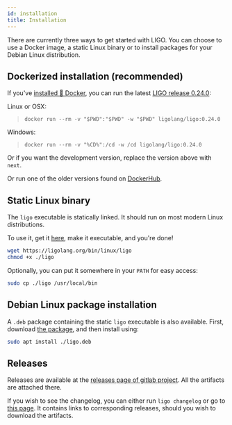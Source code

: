 ```yaml
---
id: installation
title: Installation
---
```


There are currently three ways to get started with LIGO. You can choose to use a Docker image, a static Linux binary or to install packages for your Debian Linux distribution.

## Dockerized installation (recommended)
If you've [installed 🐳 Docker](https://docs.docker.com/install/), you can run the latest [LIGO release 0.24.0](./changelog.md):

Linux or OSX:
> `docker run --rm -v "$PWD":"$PWD" -w "$PWD" ligolang/ligo:0.24.0`

Windows:
> `docker run --rm -v "%CD%":/cd -w /cd ligolang/ligo:0.24.0`

Or if you want the development version, replace the version above with `next`.

Or run one of the older versions found on [DockerHub](https://hub.docker.com/r/ligolang/ligo/tags).

## Static Linux binary

The `ligo` executable is statically linked. It should run on most modern Linux distributions.

To use it, get it [here](https://ligolang.org/bin/linux/ligo), make it executable, and you're done!

```zsh
wget https://ligolang.org/bin/linux/ligo
chmod +x ./ligo
```

Optionally, you can put it somewhere in your `PATH` for easy access:

```zsh
sudo cp ./ligo /usr/local/bin
```

## Debian Linux package installation

A `.deb` package containing the static `ligo` executable is also available.
First, download [the package](https://ligolang.org/deb/ligo.deb), and then install using: 

```zsh
sudo apt install ./ligo.deb
```

## Releases

Releases are available at the [releases page of gitlab project](https://gitlab.com/ligolang/ligo/-/releases). All the artifacts are attached there.

If you wish to see the changelog, you can either run `ligo changelog` or go to [this page](https://ligolang.org/docs/next/intro/changelog). It contains links to corresponding releases, should you wish to download the artifacts.
